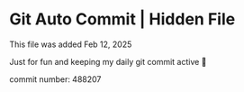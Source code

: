 # Git Auto Commit | Hidden File

This file was added Feb 12, 2025

Just for fun and keeping my daily git commit active 🤪

commit number: 488207
